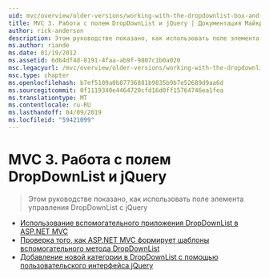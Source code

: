 ```yaml
---
uid: mvc/overview/older-versions/working-with-the-dropdownlist-box-and-jquery/index
title: MVC 3. Работа с полем DropDownList и jQuery | Документация Майкрософт
author: rick-anderson
description: Этом руководстве показано, как использовать поле элемента управления DropDownList с jQuery
ms.author: riande
ms.date: 01/19/2012
ms.assetid: 6d64df4d-8191-4faa-ab9f-9807c1b0a020
msc.legacyurl: /mvc/overview/older-versions/working-with-the-dropdownlist-box-and-jquery
msc.type: chapter
ms.openlocfilehash: b7ef5109a0b87736881b9835b9b7e52689d9aa6d
ms.sourcegitcommit: 0f1119340e4464720cfd16d0ff15764746ea1fea
ms.translationtype: MT
ms.contentlocale: ru-RU
ms.lasthandoff: 04/09/2019
ms.locfileid: "59421099"
---
```

# <a name="mvc-3---working-with-the-dropdownlist-box-and-jquery"></a>MVC 3. Работа с полем DropDownList и jQuery

> Этом руководстве показано, как использовать поле элемента управления DropDownList с jQuery


- [Использование вспомогательного приложения DropDownList в ASP.NET MVC](using-the-dropdownlist-helper-with-aspnet-mvc.md)
- [Проверка того, как ASP.NET MVC формирует шаблоны вспомогательного метода DropDownList](examining-how-aspnet-mvc-scaffolds-the-dropdownlist-helper.md)
- [Добавление новой категории в DropDownList с помощью пользовательского интерфейса jQuery](adding-a-new-category-to-the-dropdownlist-using-jquery-ui.md)
